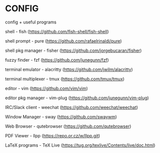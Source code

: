 CONFIG
=

config + useful programs

shell - fish (https://github.com/fish-shell/fish-shell)

shell prompt - pure (https://github.com/rafaelrinaldi/pure)

shell pkg manager - fisher (https://github.com/jorgebucaran/fisher)

fuzzy finder - fzf (https://github.com/junegunn/fzf)

terminal emulator - alacritty (https://github.com/jwilm/alacritty)

terminal multiplexer - tmux (https://github.com/tmux/tmux)

editor - vim (https://github.com/vim/vim)

editor pkg manager - vim-plug (https://github.com/junegunn/vim-plug)

IRC/Slack client - weechat (https://github.com/weechat/weechat)

Window Manager - sway (https://github.com/swaywm) 

Web Browser - qutebrowser (https://github.com/qutebrowser)

PDF Viewer - llpp (https://repo.or.cz/w/llpp.git)

LaTeX programs - TeX Live (https://tug.org/texlive/Contents/live/doc.html)
